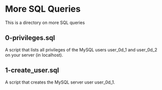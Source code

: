 # More SQL Queries

This is a directory on more SQL queries

## 0-privileges.sql

A script that lists all privileges of the MySQL users user_0d_1 and user_0d_2 on your server (in localhost).

## 1-create_user.sql

A script that creates the MySQL server user user_0d_1.

